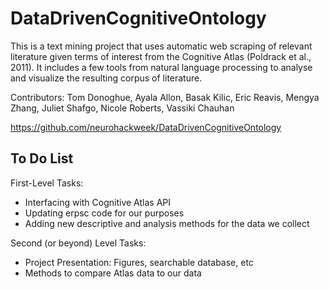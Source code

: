 # DataDrivenCognitiveOntology

This is a text mining project that uses automatic web scraping of relevant literature given terms of interest from the Cognitive Atlas (Poldrack et al., 2011). It includes a few tools from natural language processing to analyse and visualize the resulting corpus of literature. 

Contributors: Tom Donoghue, Ayala Allon, Basak Kilic, Eric Reavis, Mengya Zhang, Juliet Shafgo, Nicole Roberts, Vassiki Chauhan

https://github.com/neurohackweek/DataDrivenCognitiveOntology
## To Do List

First-Level Tasks:
- Interfacing with Cognitive Atlas API
- Updating erpsc code for our purposes
- Adding new descriptive and analysis methods for the data we collect

Second (or beyond) Level Tasks:
- Project Presentation: Figures, searchable database, etc 
- Methods to compare Atlas data to our data
